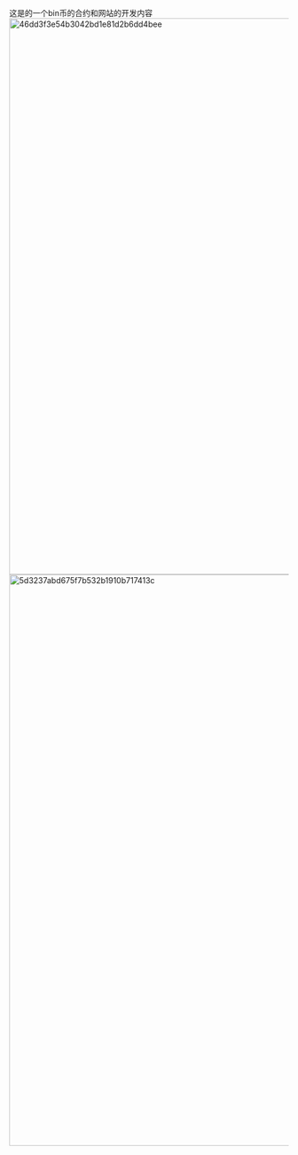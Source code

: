 这是的一个bin币的合约和网站的开发内容<img width="968" height="1001" alt="46dd3f3e54b3042bd1e81d2b6dd4bee" src="https://github.com/user-attachments/assets/19a67308-c765-4756-a202-9b8c869a4eac" />
<img width="958" height="1028" alt="5d3237abd675f7b532b1910b717413c" src="https://github.com/user-attachments/assets/6805858f-412a-41f7-aa71-4a27b17d4e16" />
